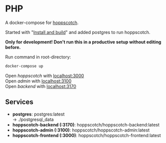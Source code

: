 # PHP
A docker-compose for [hoppscotch](https://github.com/hoppscotch/hoppscotch).

Started with 
"[Install and build](https://docs.hoppscotch.io/documentation/self-host/community-edition/install-and-build)"
and added postgres to run hoppscotch.

**Only for development! Don't run this in a productive setup without editing before.**

Run command in root-directory:
```bash
docker-compose up
```

Open *hoppscotch* with [localhost:3000](http://localhost:3000/)  
Open *admin* with [localhost:3100](http://localhost:3100/)  
Open *backend* with [localhost:3170](http://localhost:3170/)

## Services
- **postgres**: postgres:latest  
-> ./postgresql_data
- **hoppscotch-backend (:3170)**: hoppscotch/hoppscotch-backend:latest
- **hoppscotch-admin (:3100)**: hoppscotch/hoppscotch-admin:latest
- **hoppscotch-frontend (:3000)**: hoppscotch/hoppscotch-frontend:latest